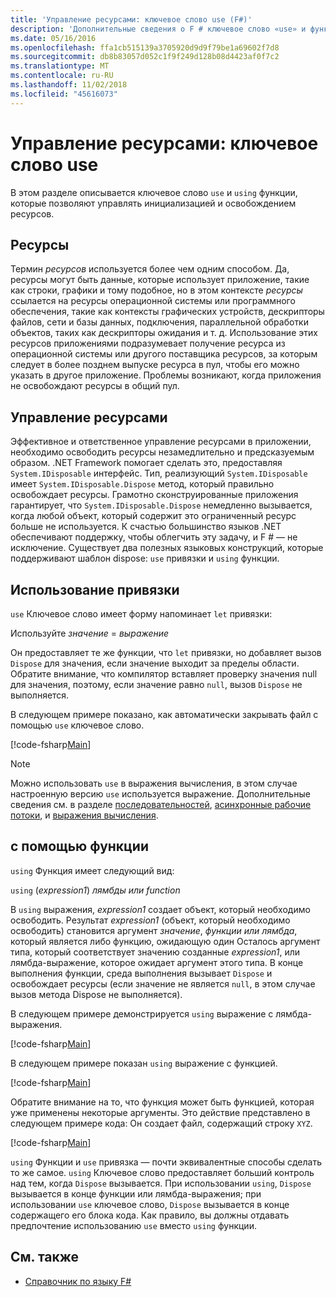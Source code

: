 ```yaml
---
title: 'Управление ресурсами: ключевое слово use (F#)'
description: 'Дополнительные сведения о F # ключевое слово «use» и функция «using», которые позволяют управлять инициализацией и освобождением ресурсов.'
ms.date: 05/16/2016
ms.openlocfilehash: ffa1cb515139a3705920d9d9f79be1a69602f7d8
ms.sourcegitcommit: db8b83057d052c1f9f249d128b08d4423af0f7c2
ms.translationtype: MT
ms.contentlocale: ru-RU
ms.lasthandoff: 11/02/2018
ms.locfileid: "45616073"
---
```

# <a name="resource-management-the-use-keyword"></a>Управление ресурсами: ключевое слово use

В этом разделе описывается ключевое слово `use` и `using` функции, которые позволяют управлять инициализацией и освобождением ресурсов.

## <a name="resources"></a>Ресурсы

Термин *ресурсов* используется более чем одним способом. Да, ресурсы могут быть данные, которые использует приложение, такие как строки, графики и тому подобное, но в этом контексте *ресурсы* ссылается на ресурсы операционной системы или программного обеспечения, такие как контексты графических устройств, дескрипторы файлов, сети и базы данных, подключения, параллельной обработки объектов, таких как дескрипторы ожидания и т. д. Использование этих ресурсов приложениями подразумевает получение ресурса из операционной системы или другого поставщика ресурсов, за которым следует в более позднем выпуске ресурса в пул, чтобы его можно указать в другое приложение. Проблемы возникают, когда приложения не освобождают ресурсы в общий пул.

## <a name="managing-resources"></a>Управление ресурсами

Эффективное и ответственное управление ресурсами в приложении, необходимо освободить ресурсы незамедлительно и предсказуемым образом. .NET Framework помогает сделать это, предоставляя `System.IDisposable` интерфейс. Тип, реализующий `System.IDisposable` имеет `System.IDisposable.Dispose` метод, который правильно освобождает ресурсы. Грамотно сконструированные приложения гарантирует, что `System.IDisposable.Dispose` немедленно вызывается, когда любой объект, который содержит это ограниченный ресурс больше не используется. К счастью большинство языков .NET обеспечивают поддержку, чтобы облегчить эту задачу, и F # — не исключение. Существует два полезных языковых конструкций, которые поддерживают шаблон dispose: `use` привязки и `using` функции.

## <a name="use-binding"></a>Использование привязки

`use` Ключевое слово имеет форму напоминает `let` привязки:

Используйте *значение* = *выражение*

Он предоставляет те же функции, что `let` привязки, но добавляет вызов `Dispose` для значения, если значение выходит за пределы области. Обратите внимание, что компилятор вставляет проверку значения null для значения, поэтому, если значение равно `null`, вызов `Dispose` не выполняется.

В следующем примере показано, как автоматически закрывать файл с помощью `use` ключевое слово.

[!code-fsharp[Main](../../../samples/snippets/fsharp/lang-ref-2/snippet6301.fs)]

>[!NOTE]
Можно использовать `use` в выражения вычисления, в этом случае настроенную версию `use` используется выражение. Дополнительные сведения см. в разделе [последовательностей](sequences.md), [асинхронные рабочие потоки](asynchronous-workflows.md), и [выражения вычисления](computation-expressions.md).

## <a name="using-function"></a>с помощью функции

`using` Функция имеет следующий вид:

`using` (*expression1*) *лямбды или function*

В `using` выражения, *expression1* создает объект, который необходимо освободить. Результат *expression1* (объект, который необходимо освободить) становится аргумент *значение*, *функции или лямбда*, который является либо функцию, ожидающую один Осталось аргумент типа, который соответствует значению созданные *expression1*, или лямбда-выражение, которое ожидает аргумент этого типа. В конце выполнения функции, среда выполнения вызывает `Dispose` и освобождает ресурсы (если значение не является `null`, в этом случае вызов метода Dispose не выполняется).

В следующем примере демонстрируется `using` выражение с лямбда-выражения.

[!code-fsharp[Main](../../../samples/snippets/fsharp/lang-ref-2/snippet6302.fs)]

В следующем примере показан `using` выражение с функцией.

[!code-fsharp[Main](../../../samples/snippets/fsharp/lang-ref-2/snippet6303.fs)]

Обратите внимание на то, что функция может быть функцией, которая уже применены некоторые аргументы. Это действие представлено в следующем примере кода: Он создает файл, содержащий строку `XYZ`.

[!code-fsharp[Main](../../../samples/snippets/fsharp/lang-ref-2/snippet6304.fs)]

`using` Функции и `use` привязка — почти эквивалентные способы сделать то же самое. `using` Ключевое слово предоставляет больший контроль над тем, когда `Dispose` вызывается. При использовании `using`, `Dispose` вызывается в конце функции или лямбда-выражения; при использовании `use` ключевое слово, `Dispose` вызывается в конце содержащего его блока кода. Как правило, вы должны отдавать предпочтение использованию `use` вместо `using` функции.

## <a name="see-also"></a>См. также

- [Справочник по языку F#](index.md)
